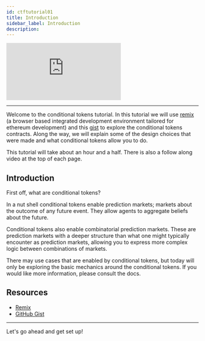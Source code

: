 ```yaml
---
id: ctftutorial01
title: Introduction
sidebar_label: Introduction
description:
---
```

<div class="resp-container">
    <iframe class="resp-iframe" src="https://www.youtube-nocookie.com/embed/uZNWq07Y4Ag" frameborder="0" allow="accelerometer; autoplay; encrypted-media; gyroscope; picture-in-picture" allowfullscreen></iframe>
</div>

---

Welcome to the conditional tokens tutorial. In this tutorial we will use [remix](https://remix.ethereum.org) (a browser based integrated development environment tailored for ethereum development) and this [gist](https://gist.github.com/cag/65dc3ddfa03f067dd41ca7121ee3120f) to explore the conditional tokens contracts. Along the way, we will explain some of the design choices that were made and what conditional tokens allow you to do.

This tutorial will take about an hour and a half. There is also a follow along video at the top of each page.

## Introduction
First off, what are conditional tokens?

In a nut shell conditional tokens enable prediction markets; markets about the outcome of any future event. They allow agents to aggregate beliefs about the future.

Conditional tokens also enable combinatorial prediction markets. These are prediction markets with a deeper structure than what one might typically encounter as prediction markets, allowing you to express more complex logic between combinations of markets.

There may use cases that are enabled by conditional tokens, but today will only be exploring the basic mechanics around the conditional tokens. If you would like more information, please consult the docs.

## Resources
* [Remix](https://remix.ethereum.org)
* [GitHub Gist](https://gist.github.com/cag/65dc3ddfa03f067dd41ca7121ee3120f)

---

Let's go ahead and get set up!
